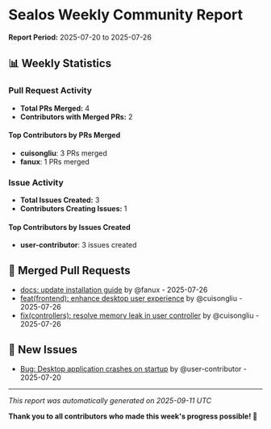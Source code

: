 # Sealos Weekly Community Report

**Report Period:** 2025-07-20 to 2025-07-26

## 📊 Weekly Statistics

### Pull Request Activity

- **Total PRs Merged:** 4
- **Contributors with Merged PRs:** 2

#### Top Contributors by PRs Merged

- **cuisongliu**: 3 PRs merged
- **fanux**: 1 PRs merged

### Issue Activity

- **Total Issues Created:** 3
- **Contributors Creating Issues:** 1

#### Top Contributors by Issues Created

- **user-contributor**: 3 issues created

## 🚀 Merged Pull Requests

- [docs: update installation guide](https://github.com/labring/sealos/pull/1031) by @fanux - 2025-07-26
- [feat(frontend): enhance desktop user experience](https://github.com/labring/sealos/pull/1029) by @cuisongliu - 2025-07-26
- [fix(controllers): resolve memory leak in user controller](https://github.com/labring/sealos/pull/1030) by @cuisongliu - 2025-07-26

## 🐛 New Issues

- [Bug: Desktop application crashes on startup](https://github.com/labring/sealos/issues/2029) by @user-contributor - 2025-07-20

---

*This report was automatically generated on 2025-09-11 UTC*

**Thank you to all contributors who made this week's progress possible! 🎉**
